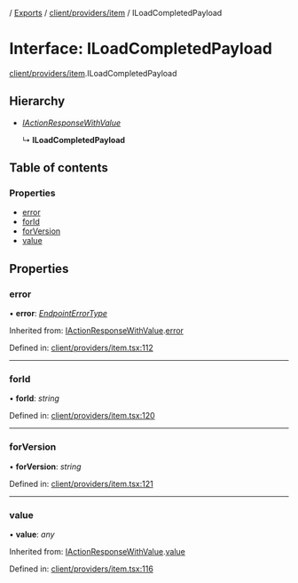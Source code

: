 [](../README.md) / [Exports](../modules.md) / [client/providers/item](../modules/client_providers_item.md) / ILoadCompletedPayload

# Interface: ILoadCompletedPayload

[client/providers/item](../modules/client_providers_item.md).ILoadCompletedPayload

## Hierarchy

* [*IActionResponseWithValue*](client_providers_item.iactionresponsewithvalue.md)

  ↳ **ILoadCompletedPayload**

## Table of contents

### Properties

- [error](client_providers_item.iloadcompletedpayload.md#error)
- [forId](client_providers_item.iloadcompletedpayload.md#forid)
- [forVersion](client_providers_item.iloadcompletedpayload.md#forversion)
- [value](client_providers_item.iloadcompletedpayload.md#value)

## Properties

### error

• **error**: [*EndpointErrorType*](../modules/base_errors.md#endpointerrortype)

Inherited from: [IActionResponseWithValue](client_providers_item.iactionresponsewithvalue.md).[error](client_providers_item.iactionresponsewithvalue.md#error)

Defined in: [client/providers/item.tsx:112](https://github.com/onzag/itemize/blob/28218320/client/providers/item.tsx#L112)

___

### forId

• **forId**: *string*

Defined in: [client/providers/item.tsx:120](https://github.com/onzag/itemize/blob/28218320/client/providers/item.tsx#L120)

___

### forVersion

• **forVersion**: *string*

Defined in: [client/providers/item.tsx:121](https://github.com/onzag/itemize/blob/28218320/client/providers/item.tsx#L121)

___

### value

• **value**: *any*

Inherited from: [IActionResponseWithValue](client_providers_item.iactionresponsewithvalue.md).[value](client_providers_item.iactionresponsewithvalue.md#value)

Defined in: [client/providers/item.tsx:116](https://github.com/onzag/itemize/blob/28218320/client/providers/item.tsx#L116)
